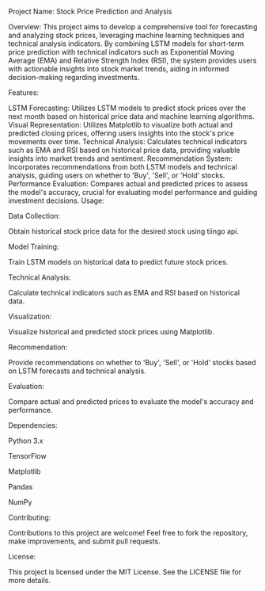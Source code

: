 Project Name: Stock Price Prediction and Analysis

Overview:
This project aims to develop a comprehensive tool for forecasting and analyzing stock prices, leveraging machine learning techniques and technical analysis indicators. By combining LSTM models for short-term price prediction with technical indicators such as Exponential Moving Average (EMA) and Relative Strength Index (RSI), the system provides users with actionable insights into stock market trends, aiding in informed decision-making regarding investments.

Features:

LSTM Forecasting: Utilizes LSTM models to predict stock prices over the next month based on historical price data and machine learning algorithms.
Visual Representation: Utilizes Matplotlib to visualize both actual and predicted closing prices, offering users insights into the stock's price movements over time.
Technical Analysis: Calculates technical indicators such as EMA and RSI based on historical price data, providing valuable insights into market trends and sentiment.
Recommendation System: Incorporates recommendations from both LSTM models and technical analysis, guiding users on whether to 'Buy', 'Sell', or 'Hold' stocks.
Performance Evaluation: Compares actual and predicted prices to assess the model's accuracy, crucial for evaluating model performance and guiding investment decisions.
Usage:

Data Collection:

Obtain historical stock price data for the desired stock using tiingo api.

Model Training:

Train LSTM models on historical data to predict future stock prices.

Technical Analysis: 

Calculate technical indicators such as EMA and RSI based on historical data.

Visualization:

Visualize historical and predicted stock prices using Matplotlib.

Recommendation: 

Provide recommendations on whether to 'Buy', 'Sell', or 'Hold' stocks based on LSTM forecasts and technical analysis.

Evaluation: 

Compare actual and predicted prices to evaluate the model's accuracy and performance.

Dependencies:

Python 3.x

TensorFlow

Matplotlib

Pandas

NumPy

Contributing:

Contributions to this project are welcome! Feel free to fork the repository, make improvements, and submit pull requests.

License:

This project is licensed under the MIT License. See the LICENSE file for more details.
